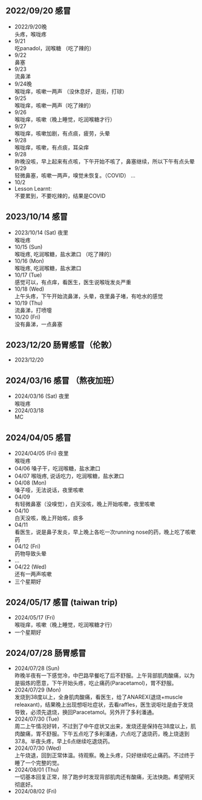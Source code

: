 ## 2022/09/20 感冒
- 2022/9/20晚  
  头疼，喉咙疼
- 9/21  
  吃panadol，润喉糖 （吃了辣的）
- 9/22  
  鼻塞
- 9/23  
  流鼻涕
- 9/24晚  
  喉咙痒，咳嗽一两声 （没休息好，逛街，打球）
- 9/25  
  喉咙痒，咳嗽一两声（吃了辣的）
- 9/26  
  喉咙痒，咳嗽（晚上睡觉，吃润喉糖才行）
- 9/27  
  喉咙痒，咳嗽加剧，有点痰，疲劳，头晕
- 9/28  
  喉咙痒，咳嗽，有点痰，耳朵痒  
- 9/28  
  昨晚没咳，早上起来有点咳，下午开始不咳了，鼻塞继续，所以下午有点头晕  
- 9/29  
  轻微鼻塞，咳嗽一两声，嗅觉未恢复。（COVID）
  ...
- 10/2
- Lesson Learnt:  
  不要累到，不要吃辣的，结果是COVID

## 2023/10/14 感冒
- 2023/10/14 (Sat) 夜里  
  喉咙疼
- 10/15 (Sun)  
  喉咙疼, 吃润喉糖，盐水漱口 （吃了辣的）
- 10/16 (Mon)  
  喉咙疼, 吃润喉糖，盐水漱口
- 10/17 (Tue)  
  感觉可以，有点痒，看医生，医生说喉咙发炎严重
- 10/18 (Wed)  
  上午头疼，下午开始流鼻涕，头晕，夜里鼻子堵，有呛水的感觉
- 10/19 (Thu)   
  流鼻涕，打喷嚏
- 10/20 (Fri)   
  没有鼻涕，一点鼻塞

## 2023/12/20 肠胃感冒（伦敦）
- 2023/12/20  

## 2024/03/16 感冒 （熬夜加班）
- 2024/03/16 (Sat) 夜里  
  喉咙疼
- 2024/03/18  
  MC

## 2024/04/05 感冒
- 2024/04/05 (Fri) 夜里  
  喉咙疼
- 04/06
  嗓子干，吃润喉糖，盐水漱口
- 04/07
  喉咙疼, 说话吃力，吃润喉糖，盐水漱口
- 04/08 (Mon)  
  嗓子哑，无法说话，夜里咳嗽
- 04/09  
  有轻微鼻塞（没嗅觉），白天没咳，晚上开始咳嗽，夜里咳嗽
- 04/10  
  白天没咳，晚上开始咳，痰多
- 04/11   
  看医生，说是鼻子发炎，早上晚上各吃一次running nose的药，晚上吃了咳嗽药
- 04/12 (Fri)     
  药物导致头晕
- ...
- 04/22 (Wed)  
  还有一两声咳嗽
- 三个星期好

## 2024/05/17 感冒 (taiwan trip)
- 2024/05/17 (Fri)  
  喉咙痒，咳嗽（晚上睡觉，吃润喉糖才行）
- 一个星期好
  
## 2024/07/28 肠胃感冒
- 2024/07/28 (Sun)  
  昨晚半夜有一下感觉冷，中巴路早餐吃了后不舒服。上午背部肌肉酸痛，以为是锻炼的愿意，下午开始头疼，吃止痛药(Paracetamol)，胃不舒服。
- 2024/07/29 (Mon)  
  发烧到38度以上，全身肌肉酸痛，看医生，给了ANAREX(退烧+muscle releaxant)，结果晚上出现想呕吐症状，去看raffles，医生说呕吐是由于发烧导致，必须先退烧，换回Paracetamol。另外开了多利潘通。
- 2024/07/30 (Tue)  
  周二上午情况好转，不过到了中午症状又出来，发烧还是保持在38度以上，肌肉酸痛，胃不舒服。下午五点吃了多利潘通，六点吃了退烧药，晚上烧退到37.8。半夜头疼，早上6点继续吃退烧药。
- 2024/07/30 (Wed)  
  上午烧退，回到正常体温。待观察。晚上头疼，只好继续吃止痛药。不过终于睡了一个完整的觉。
- 2024/08/01 (Thu)  
  一切基本回复正常，除了跑步时发现背部肌肉还有酸痛，无法快跑。希望明天彻底好。
- 2024/08/02 (Fri)  
